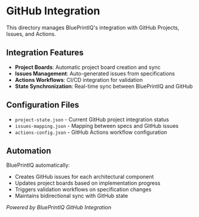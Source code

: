 # GitHub Integration

This directory manages BluePrintIQ's integration with GitHub Projects, Issues, and Actions.

## Integration Features

- **Project Boards**: Automatic project board creation and sync
- **Issues Management**: Auto-generated issues from specifications
- **Actions Workflows**: CI/CD integration for validation
- **State Synchronization**: Real-time sync between BluePrintIQ and GitHub

## Configuration Files

- `project-state.json` - Current GitHub project integration status
- `issues-mapping.json` - Mapping between specs and GitHub issues
- `actions-config.json` - GitHub Actions workflow configuration

## Automation

BluePrintIQ automatically:
- Creates GitHub issues for each architectural component
- Updates project boards based on implementation progress
- Triggers validation workflows on specification changes
- Maintains bidirectional sync with GitHub state

*Powered by BluePrintIQ GitHub Integration*
